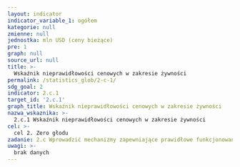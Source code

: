 ```yaml
---
layout: indicator
indicator_variable_1: ogółem
kategorie: null
zmienne: null
jednostka: mln USD (ceny bieżące)
pre: 1
graph: null
source_url: null
title: >-
  Wskaźnik nieprawidłowości cenowych w zakresie żywności
permalink: /statistics_glob/2-c-1/
sdg_goal: 2
indicator: 2.c.1
target_id: '2.c.1'
graph_title: Wskaźnik nieprawidłowości cenowych w zakresie żywności
nazwa_wskaznika: >-
  2.c.1 Wskaźnik nieprawidłowości cenowych w zakresie żywności
cel: >-
  cel 2. Zero głodu
zadanie: 2.c Wprowadzić mechanizmy zapewniające prawidłowe funkcjonowanie rynków towarów żywnościowych i ich pochodnych oraz ułatwić dostęp do aktualnych informacji rynkowych, w tym do informacji o rezerwach żywnościowych, by ograniczyć ekstremalną niestabilność cen żywności
uwagi: >-
  brak danych
---
```

